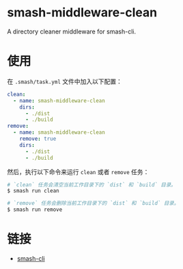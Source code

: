 # smash-middleware-clean

A directory cleaner middleware for smash-cli.

# 使用

在 `.smash/task.yml` 文件中加入以下配置：

```yaml
clean:
  - name: smash-middleware-clean
    dirs:
      - ./dist
      - ./build
remove:
  - name: smash-middleware-clean
    remove: true
    dirs:
      - ./dist
      - ./build
```

然后，执行以下命令来运行 `clean` 或者 `remove` 任务：

```bash
# `clean` 任务会清空当前工作目录下的 `dist` 和 `build` 目录。
$ smash run clean

# `remove` 任务会删除当前工作目录下的 `dist` 和 `build` 目录。
$ smash run remove
```

# 链接

- [smash-cli](https://github.com/chenhaihong/smash-cli/tree/master/packagesMain/smash-cli)
